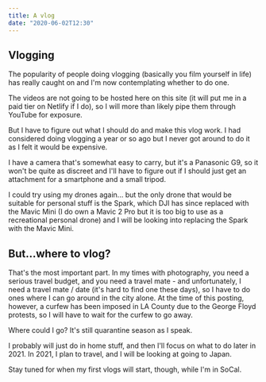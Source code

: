 ```yaml
---
title: A vlog
date: "2020-06-02T12:30"
---
```


## Vlogging

The popularity of people doing vlogging (basically you film yourself in life) has really caught on and I'm now contemplating whether to do one.

The videos are not going to be hosted here on this site (it will put me in a paid tier on Netlify if I do), so I will more than likely pipe them through YouTube for exposure.

But I have to figure out what I should do and make this vlog work. I had considered doing vlogging a year or so ago but I never got around to do it as I felt it would be expensive.

I have a camera that's somewhat easy to carry, but it's a Panasonic G9, so it won't be quite as discreet and I'll have to figure out if I should just get an attachment for a smartphone and a small tripod.

I could try using my drones again... but the only drone that would be suitable for personal stuff is the Spark, which DJI has since replaced with the Mavic Mini (I do own a Mavic 2 Pro but it is too big to use as a recreational personal drone) and I will be looking into replacing the Spark with the Mavic Mini.

## But...where to vlog?

That's the most important part. In my times with photography, you need a serious travel budget, and you need a travel mate - and unfortunately, I need a travel mate / date (it's hard to find one these days), so I have to do ones where I can go around in the city alone. At the time of this posting, however, a curfew has been imposed in LA County due to the George Floyd protests, so I will have to wait for the curfew to go away.

Where could I go? It's still quarantine season as I speak.

I probably will just do in home stuff, and then I'll focus on what to do later in 2021. In 2021, I plan to travel, and I will be looking at going to Japan.

Stay tuned for when my first vlogs will start, though, while I'm in SoCal.

